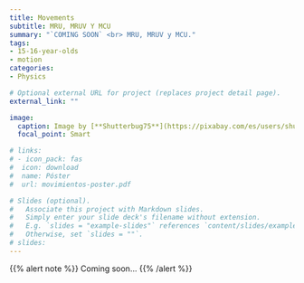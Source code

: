 ```yaml
---
title: Movements
subtitle: MRU, MRUV Y MCU
summary: "`COMING SOON` <br> MRU, MRUV y MCU."
tags:
- 15-16-year-olds
- motion
categories:
- Physics

# Optional external URL for project (replaces project detail page).
external_link: ""

image:
  caption: Image by [**Shutterbug75**](https://pixabay.com/es/users/shutterbug75-2077322/) on [Pixabay](https://pixabay.com/es/)
  focal_point: Smart

# links:
# - icon_pack: fas
#  icon: download
#  name: Póster
#  url: movimientos-poster.pdf  

# Slides (optional).
#   Associate this project with Markdown slides.
#   Simply enter your slide deck's filename without extension.
#   E.g. `slides = "example-slides"` references `content/slides/example-slides.md`.
#   Otherwise, set `slides = ""`.
# slides: 
---
```


{{% alert note %}}
Coming soon...
{{% /alert %}}